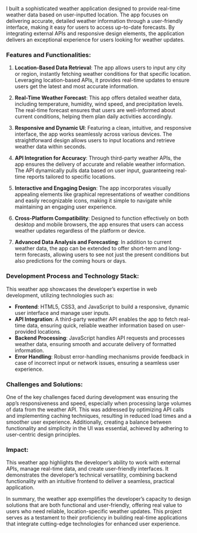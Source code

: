 I built a sophisticated weather application designed to provide real-time weather data based on user-inputted location. 
The app focuses on delivering accurate, detailed weather information through a user-friendly interface, making it easy for users to access up-to-date forecasts.
By integrating external APIs and responsive design elements, the application delivers an exceptional experience for users looking for weather updates.

### Features and Functionalities:

1. **Location-Based Data Retrieval**: 
   The app allows users to input any city or region, instantly fetching weather conditions for that specific location. Leveraging location-based APIs,
   it provides real-time updates to ensure users get the latest and most accurate information.

3. **Real-Time Weather Forecast**: 
   This app offers detailed weather data, including temperature, humidity, wind speed, and precipitation levels.
   The real-time forecast ensures that users are well-informed about current conditions, helping them plan daily activities accordingly.

5. **Responsive and Dynamic UI**: 
   Featuring a clean, intuitive, and responsive interface, the app works seamlessly across various devices.
   The straightforward design allows users to input locations and retrieve weather data within seconds.

7. **API Integration for Accuracy**:
   Through third-party weather APIs, the app ensures the delivery of accurate and reliable weather information.
   The API dynamically pulls data based on user input, guaranteeing real-time reports tailored to specific locations.

9. **Interactive and Engaging Design**: 
   The app incorporates visually appealing elements like graphical representations of weather conditions and easily recognizable icons, making it simple to navigate while
   maintaining an engaging user experience.

11. **Cross-Platform Compatibility**: 
   Designed to function effectively on both desktop and mobile browsers, the app ensures that users can access weather updates regardless of the platform or device.

12. **Advanced Data Analysis and Forecasting**: 
   In addition to current weather data, the app can be extended to offer short-term and long-term forecasts, allowing users to see not just the present conditions
   but also predictions for the coming hours or days.

### Development Process and Technology Stack:

This weather app showcases the developer’s expertise in web development, utilizing technologies such as:

- **Frontend**: HTML5, CSS3, and JavaScript to build a responsive, dynamic user interface and manage user inputs.
- **API Integration**: A third-party weather API enables the app to fetch real-time data, ensuring quick, reliable weather information based on user-provided locations.
- **Backend Processing**: JavaScript handles API requests and processes weather data, ensuring smooth and accurate delivery of formatted information.
- **Error Handling**: Robust error-handling mechanisms provide feedback in case of incorrect input or network issues, ensuring a seamless user experience.

### Challenges and Solutions:

One of the key challenges faced during development was ensuring the app’s responsiveness and speed, especially when processing large volumes of data from the weather API. 
This was addressed by optimizing API calls and implementing caching techniques, resulting in reduced load times and a smoother user experience. Additionally, creating a 
balance between functionality and simplicity in the UI was essential, achieved by adhering to user-centric design principles.

### Impact:

This weather app highlights the developer’s ability to work with external APIs, manage real-time data, and create user-friendly interfaces. It demonstrates the developer’s 
technical versatility, combining backend functionality with an intuitive frontend to deliver a seamless, practical application. 

In summary, the weather app exemplifies the developer’s capacity to design solutions that are both functional and user-friendly, offering real value to users who need reliable,
location-specific weather updates. This project serves as a testament to their proficiency in building real-time applications that integrate cutting-edge technologies for 
enhanced user experience.

